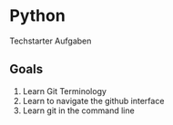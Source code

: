 # Python

Techstarter Aufgaben

## Goals
1. Learn Git Terminology
2. Learn to navigate the github interface
3. Learn git in the command line
